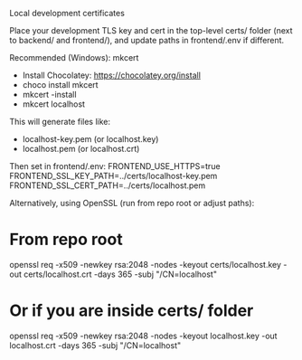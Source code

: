 Local development certificates

Place your development TLS key and cert in the top-level certs/ folder (next to backend/ and frontend/), and update paths in frontend/.env if different.

Recommended (Windows): mkcert
- Install Chocolatey: https://chocolatey.org/install
- choco install mkcert
- mkcert -install
- mkcert localhost

This will generate files like:
- localhost-key.pem (or localhost.key)
- localhost.pem (or localhost.crt)

Then set in frontend/.env:
FRONTEND_USE_HTTPS=true
FRONTEND_SSL_KEY_PATH=../certs/localhost-key.pem
FRONTEND_SSL_CERT_PATH=../certs/localhost.pem

Alternatively, using OpenSSL (run from repo root or adjust paths):
# From repo root
openssl req -x509 -newkey rsa:2048 -nodes -keyout certs/localhost.key -out certs/localhost.crt -days 365 -subj "/CN=localhost"
# Or if you are inside certs/ folder
openssl req -x509 -newkey rsa:2048 -nodes -keyout localhost.key -out localhost.crt -days 365 -subj "/CN=localhost"
